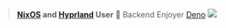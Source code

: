 >**[NixOS](https://nixos.org/) and [Hyprland](https://hyprland.org/) User** 🐧
>Backend Enjoyer 
>[Deno](https://deno.com/) 
[![](https://raw.githubusercontent.com/cab404/nixos-artwork/master/ng/doc/header.svg)](https://raw.githubusercontent.com/cab404/nixos-artwork/master/ng/doc/header.svg)
